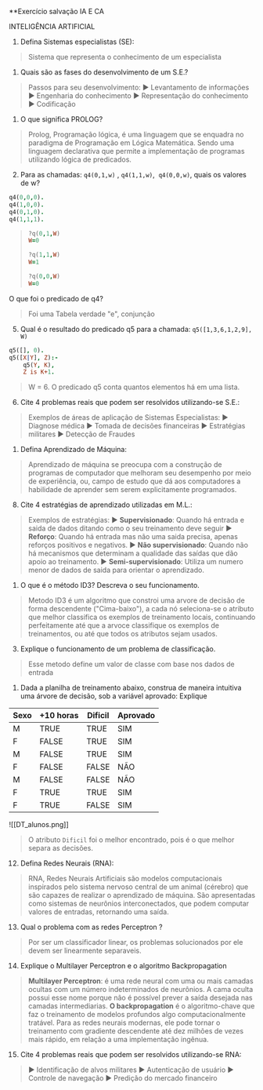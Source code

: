 **Exercício salvação IA E CA

INTELIGÊNCIA ARTIFICIAL

  
  

1.  Defina Sistemas especialistas (SE):
> Sistema que representa o conhecimento de um especialista
1.  Quais são as fases do desenvolvimento de um S.E.?
> Passos para seu desenvolvimento:
> 	▶ Levantamento de informações
> 	▶ Engenharia do conhecimento
> 	▶ Representação do conhecimento
> 	▶ Codificação
1.  O que significa PROLOG?
> Prolog, Programação lógica, é uma linguagem que se enquadra no paradigma de Programação em Lógica Matemática. Sendo uma linguagem declarativa que permite a implementação de programas utilizando lógica de predicados.
2.  Para as chamadas: `q4(0,1,w)` , `q4(1,1,w)`,  `q4(0,0,w)`, quais os valores de w?
```prolog
q4(0,0,0).
q4(1,0,0).
q4(0,1,0).
q4(1,1,1).
```

>```prolog
> ?q(0,1,W)
> W=0
>
> ?q(1,1,W)
> W=1
>
> ?q(0,0,W)
> W=0
>``` 

O que foi o predicado de q4?

> Foi uma Tabela verdade "e", conjunção

5.  Qual é o resultado do predicado q5 para a chamada: `q5([1,3,6,1,2,9], W)`
```prolog
q5([], 0).
q5([X|Y], Z):-
	q5(Y, K),
	Z is K+1.  
```
> W = 6. O predicado q5 conta quantos elementos há em uma lista.

6. Cite 4 problemas reais que podem ser resolvidos utilizando-se S.E.:
> Exemplos de áreas de aplicação de Sistemas Especialistas:
> ▶ Diagnose médica
> ▶ Tomada de decisões financeiras
> ▶ Estratégias militares
> ▶ Detecção de Fraudes
1. Defina Aprendizado de Máquina: 
> Aprendizado de máquina se preocupa com a construção de programas de computador que melhoram seu desempenho por meio de experiência, ou, campo de estudo que dá aos computadores a habilidade de aprender sem serem explicitamente programados.
8. Cite 4 estratégias de aprendizado utilizadas em M.L.:
> Exemplos de estratégias:
> ▶ **Supervisionado**: Quando há entrada e saida de dados ditando como o seu treinamento deve seguir
> ▶ **Reforço**: Quando há entrada mas não uma saida precisa, apenas reforços positivos e negativos.
> ▶ **Não supervisionado**: Quando não há mecanismos que determinam a qualidade das saídas que dão apoio ao treinamento.
> ▶ **Semi-supervisionado**: Utiliza um numero menor de dados de saida para orientar o aprendizado.
> 
1. O que é o método ID3? Descreva o seu funcionamento.
> Metodo ID3 é um algoritmo que constroi uma arvore de decisão de forma descendente ("Cima-baixo"), a cada nó seleciona-se o atributo que melhor classifica os exemplos de treinamento locais, continuando perfeitamente até que a arvoce classifique os exemplos de treinamentos, ou até que todos os atributos sejam usados.
3.  Explique o funcionamento de um problema de classificação.
> Esse metodo define um valor de classe com base nos dados de entrada
1.  Dada a planilha de treinamento abaixo, construa de maneira intuitiva uma árvore de decisão, sob a variável aprovado: Explique

| Sexo | +10 horas | Dificil | Aprovado |
| ---- | --------- | ------- | -------- |
| M    | TRUE      | TRUE    | SIM      |
| F    | FALSE     | TRUE    | SIM      |
| M    | FALSE     | TRUE    | SIM      |
| F    | FALSE     | FALSE   | NÃO      |
| M    | FALSE     | FALSE   | NÃO      |
| F    | TRUE      | TRUE    | SIM      |
| F    | TRUE      | FALSE   | SIM      |
![[DT_alunos.png]]
> O atributo `Dificil` foi o melhor encontrado, pois é o que melhor separa as decisões.

12. Defina Redes Neurais (RNA):
> RNA, Redes Neurais Artificiais são modelos computacionais inspirados pelo sistema nervoso central de um animal (cérebro) que são capazes de realizar o aprendizado de máquina. São apresentadas como sistemas de neurônios interconectados, que podem computar valores de entradas, retornando uma saída.
13. Qual o problema com as redes Perceptron ?
> Por ser um classificador linear, os problemas  solucionados por ele devem ser linearmente separaveis.
> 
14. Explique o Multilayer Perceptron e o algoritmo Backpropagation
> **Multilayer Perceptron**: é uma rede neural com uma ou mais camadas ocultas com um número indeterminados de neurônios. A cama oculta possui esse nome porque não é possível prever a saída desejada nas camadas intermediarias.
> **O backpropagation** é o algoritmo-chave que faz o treinamento de modelos profundos algo computacionalmente tratável. Para as redes neurais modernas, ele pode tornar o treinamento com gradiente descendente até dez milhões de vezes mais rápido, em relação a uma implementação ingênua.
15. Cite 4 problemas reais que podem ser resolvidos utilizando-se RNA:
> ▶ Identificação de alvos militares
> ▶ Autenticação de usuário
> ▶ Controle de navegação
> ▶ Predição do mercado financeiro
